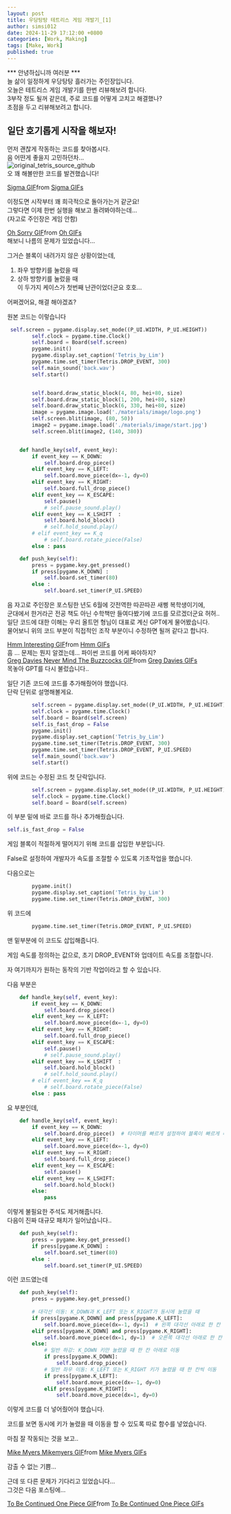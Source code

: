 ```yaml
---
layout: post
title: 우당탕탕 테트리스 게임 개발기_[1]
author: simsi012
date: 2024-11-29 17:12:00 +0800
categories: [Work, Making]
tags: [Make, Work]
published: true
---
```


*** 안녕하십니까 여러분 ***  
늘 삶이 일정하게 우당탕탕 흘러가는 주인장입니다.  
오늘은 테트리스 게임 개발기를 한번 리뷰해보려 합니다.  
3부작 정도 될꺼 같은데, 주로 코드를 어떻게 고치고 해결했나?  
초점을 두고 리뷰해보려고 합니다.  

## 일단 호기롭게 시작을 해보자!  
  
먼저 괜찮게 작동하는 코드를 찾아봅시다.  
음 어떤게 좋을지 고민하던차...  
![original_tetris_source_github](https://github.com/simsi012/simsi012.github.io/blob/main/assets/img/tetris_origianl_github.png?raw=true)  
오 꽤 해볼만한 코드를 발견했습니다!  
<div class="tenor-gif-embed" data-postid="15449497793648793961" data-share-method="host" data-aspect-ratio="0.971888" data-width="100%"><a href="https://tenor.com/view/sigma-gif-15449497793648793961">Sigma GIF</a>from <a href="https://tenor.com/search/sigma-gifs">Sigma GIFs</a></div> <script type="text/javascript" async src="https://tenor.com/embed.js"></script>
  
  
이정도면 시작부터 꽤 희극적으로 돌아가는거 같군요!  
그렇다면 이제 한번 실행을 해보고 돌려봐야하는데...  
(자고로 주인장은 게임 안함)  
<div class="tenor-gif-embed" data-postid="7182617338731658942" data-share-method="host" data-aspect-ratio="1.63816" data-width="100%"><a href="https://tenor.com/view/oh-sorry-sad-sad-gif-i%27m-sorry-gif-7182617338731658942">Oh Sorry GIF</a>from <a href="https://tenor.com/search/oh-gifs">Oh GIFs</a></div> <script type="text/javascript" async src="https://tenor.com/embed.js"></script>  
해보니 나름의 문제가 있었습니다...  
  
그거슨 블록이 내려가지 않은 상황이었는데,  
1. 좌우 방향키를 눌렀을 때
2. 상하 방향키를 눌렀을 때  
이 두가지 케이스가 첫번째 난관이었더군요 호호...  
  
어쩌겠어요, 해결 해야겠죠?  

원본 코드는 이렇습니다  
```python
 self.screen = pygame.display.set_mode((P_UI.WIDTH, P_UI.HEIGHT))
        self.clock = pygame.time.Clock()
        self.board = Board(self.screen)
        pygame.init()
        pygame.display.set_caption('Tetris_by_Lim')
        pygame.time.set_timer(Tetris.DROP_EVENT, 300)
        self.main_sound('back.wav')
        self.start()       


        self.board.draw_static_block(4, 80, hei+80, size)
        self.board.draw_static_block(1, 200, hei+80, size)
        self.board.draw_static_block(6, 330, hei+80, size)
        image = pygame.image.load('./materials/image/logo.png')
        self.screen.blit(image, (80, 50))
        image2 = pygame.image.load('./materials/image/start.jpg')
        self.screen.blit(image2, (140, 380))


    def handle_key(self, event_key):
        if event_key == K_DOWN:
            self.board.drop_piece()
        elif event_key == K_LEFT:
            self.board.move_piece(dx=-1, dy=0)
        elif event_key == K_RIGHT:
            self.board.full_drop_piece()
        elif event_key == K_ESCAPE:
            self.pause()
            # self.pause_sound.play()
        elif event_key == K_LSHIFT  :
            self.board.hold_block()
            # self.hold_sound.play()
        # elif event_key == K_q
            # self.board.rotate_piece(False)
        else : pass

    def push_key(self):
        press = pygame.key.get_pressed()
        if press[pygame.K_DOWN] : 
            self.board.set_timer(80)
        else :
            self.board.set_timer(P_UI.SPEED)
```  
음 자고로 주인장은 포스팅한 년도 6월에 갓전역한 따끈따끈 새삥 복학생이기에,  
군대에서 한거라곤 전공 책도 아닌 수학책만 들여다봤기에 코드를 모르겠더군요 허허..  
일단 코드에 대한 이해는 우리 올트먼 형님이 대표로 계신 GPT에게 물어봤습니다.  
물어보니 위의 코드 부분이 직접적인 조작 부분이니 수정하면 될꺼 같다고 합니다.  
  
<div class="tenor-gif-embed" data-postid="8065719971509630412" data-share-method="host" data-aspect-ratio="1.94531" data-width="100%"><a href="https://tenor.com/view/hmm-interesting-intrigued-curious-thinking-gif-8065719971509630412">Hmm Interesting GIF</a>from <a href="https://tenor.com/search/hmm-gifs">Hmm GIFs</a></div> <script type="text/javascript" async src="https://tenor.com/embed.js"></script>  
흠 ... 문제는 뭔지 알겠는데...  
파이썬 코드를 어케 짜야하지?  
  
<div class="tenor-gif-embed" data-postid="13701027903669677755" data-share-method="host" data-aspect-ratio="1.29016" data-width="100%"><a href="https://tenor.com/view/greg-davies-never-mind-the-buzzcocks-shouting-yelling-yell-gif-13701027903669677755">Greg Davies Never Mind The Buzzcocks GIF</a>from <a href="https://tenor.com/search/greg+davies-gifs">Greg Davies GIFs</a></div> <script type="text/javascript" async src="https://tenor.com/embed.js"></script>
목놓아 GPT를 다시 불렀습니다..  

일단 기존 코드에 코드를 추가해줬어야 했씁니다.  
단락 단위로 설명해볼게요.  

```python
        self.screen = pygame.display.set_mode((P_UI.WIDTH, P_UI.HEIGHT))
        self.clock = pygame.time.Clock()
        self.board = Board(self.screen)
        self.is_fast_drop = False
        pygame.init()
        pygame.display.set_caption('Tetris_by_Lim')
        pygame.time.set_timer(Tetris.DROP_EVENT, 300)
        pygame.time.set_timer(Tetris.DROP_EVENT, P_UI.SPEED)
        self.main_sound('back.wav')
        self.start()  
```  
위에 코드는 수정된 코드 첫 단락입니다.  
  
```python
        self.screen = pygame.display.set_mode((P_UI.WIDTH, P_UI.HEIGHT))
        self.clock = pygame.time.Clock()
        self.board = Board(self.screen)
```
이 부분 밑에 바로 코드를 하나 추가해줬습니다.  
  
```python
self.is_fast_drop = False
```  
  
게임 블록이 적절하게 떨어지기 위해 코드를 삽입한 부분입니다.  
  
False로 설정하여 개발자가 속도를 조절할 수 있도록 기초작업을 했습니다.  
  
다음으로는  
```python
        pygame.init()
        pygame.display.set_caption('Tetris_by_Lim')
        pygame.time.set_timer(Tetris.DROP_EVENT, 300)
```  
위 코드에  
  
```python  
        pygame.time.set_timer(Tetris.DROP_EVENT, P_UI.SPEED)
```  
  
맨 밑부분에 이 코드도 삽입해줍니다.  
  
게임 속도를 정의하는 값으로, 초기 DROP_EVENT와 업데이트 속도를 조절합니다.  
  
자 여기까지가 원하는 동작의 기반 작업이라고 할 수 있습니다.  
  
다음 부분은  
```python
    def handle_key(self, event_key):
        if event_key == K_DOWN:
            self.board.drop_piece()
        elif event_key == K_LEFT:
            self.board.move_piece(dx=-1, dy=0)
        elif event_key == K_RIGHT:
            self.board.full_drop_piece()
        elif event_key == K_ESCAPE:
            self.pause()
            # self.pause_sound.play()
        elif event_key == K_LSHIFT  :
            self.board.hold_block()
            # self.hold_sound.play()
        # elif event_key == K_q
            # self.board.rotate_piece(False)
        else : pass
```  
요 부분인데,  

```python
    def handle_key(self, event_key):
        if event_key == K_DOWN:
            self.board.drop_piece()  # 타이머를 빠르게 설정하여 블록이 빠르게 내려가도록 함
        elif event_key == K_LEFT:
            self.board.move_piece(dx=-1, dy=0)
        elif event_key == K_RIGHT:
            self.board.full_drop_piece()
        elif event_key == K_ESCAPE:
            self.pause()
        elif event_key == K_LSHIFT:
            self.board.hold_block()
        else:
            pass
```  
이렇게 불필요한 주석도 제거해줍니다.  
다음이 진짜 대규모 패치가 일어났습니다..  
  
```python
    def push_key(self):
        press = pygame.key.get_pressed()
        if press[pygame.K_DOWN] : 
            self.board.set_timer(80)
        else :
            self.board.set_timer(P_UI.SPEED)
```  
이런 코드였는데  
  
```python
    def push_key(self):
        press = pygame.key.get_pressed()
    
        # 대각선 이동: K_DOWN과 K_LEFT 또는 K_RIGHT가 동시에 눌렸을 때
        if press[pygame.K_DOWN] and press[pygame.K_LEFT]:
            self.board.move_piece(dx=-1, dy=1)  # 왼쪽 대각선 아래로 한 칸 이동
        elif press[pygame.K_DOWN] and press[pygame.K_RIGHT]:
            self.board.move_piece(dx=1, dy=1)  # 오른쪽 대각선 아래로 한 칸 이동
        else:
            # 일반 하강: K_DOWN 키만 눌렸을 때 한 칸 아래로 이동
            if press[pygame.K_DOWN]: 
                self.board.drop_piece()
            # 일반 좌우 이동: K_LEFT 또는 K_RIGHT 키가 눌렸을 때 한 칸씩 이동
            if press[pygame.K_LEFT]:
                self.board.move_piece(dx=-1, dy=0)
            elif press[pygame.K_RIGHT]:
                self.board.move_piece(dx=1, dy=0)
```  
이렇게 코드를 더 넣어줬어야 했습니다.  

코드를 보면 동시에 키가 눌렸을 때 이동을 할 수 있도록 따로 함수를 넣었습니다.  

마침 잘 작동되는 것을 보고..  
  
<div class="tenor-gif-embed" data-postid="3522541636624242111" data-share-method="host" data-aspect-ratio="0.564257" data-width="100%"><a href="https://tenor.com/view/mike-myers-mikemyers-austin-powers-austin-powers-gif-yeah-baby-gif-3522541636624242111">Mike Myers Mikemyers GIF</a>from <a href="https://tenor.com/search/mike+myers-gifs">Mike Myers GIFs</a></div> <script type="text/javascript" async src="https://tenor.com/embed.js"></script>  
  
감출 수 없는 기쁨...  

근데 또 다른 문제가 기다리고 있었습니다...  
그것은 다음 포스팅에...  
<div class="tenor-gif-embed" data-postid="24882272" data-share-method="host" data-aspect-ratio="1.76796" data-width="100%"><a href="https://tenor.com/view/to-be-continued-one-piece-gif-24882272">To Be Continued One Piece GIF</a>from <a href="https://tenor.com/search/to+be+continued+one+piece-gifs">To Be Continued One Piece GIFs</a></div> <script type="text/javascript" async src="https://tenor.com/embed.js"></script>